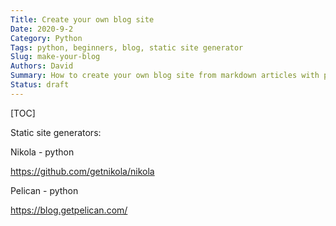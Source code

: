```yaml
---
Title: Create your own blog site
Date: 2020-9-2
Category: Python
Tags: python, beginners, blog, static site generator
Slug: make-your-blog
Authors: David
Summary: How to create your own blog site from markdown articles with python static site generators
Status: draft
---
```


[TOC]

Static site generators:

Nikola - python

https://github.com/getnikola/nikola

Pelican - python

https://blog.getpelican.com/